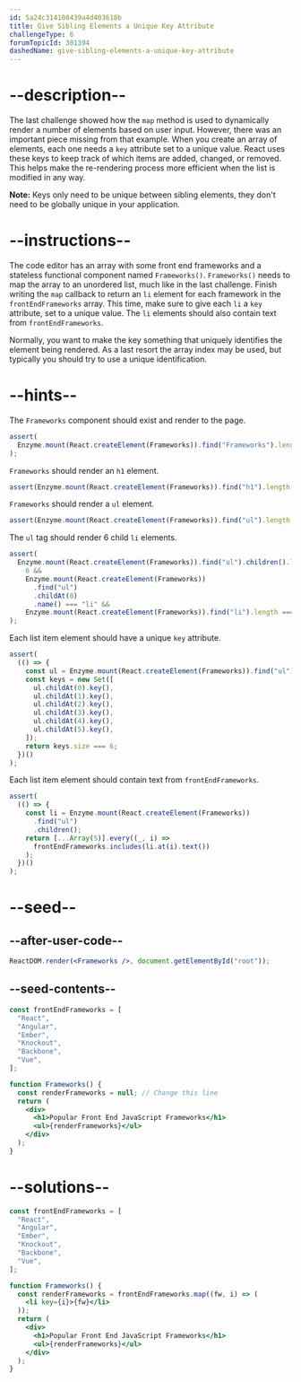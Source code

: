 ```yaml
---
id: 5a24c314108439a4d403618b
title: Give Sibling Elements a Unique Key Attribute
challengeType: 6
forumTopicId: 301394
dashedName: give-sibling-elements-a-unique-key-attribute
---
```


# --description--

The last challenge showed how the `map` method is used to dynamically render a number of elements based on user input. However, there was an important piece missing from that example. When you create an array of elements, each one needs a `key` attribute set to a unique value. React uses these keys to keep track of which items are added, changed, or removed. This helps make the re-rendering process more efficient when the list is modified in any way.

**Note:** Keys only need to be unique between sibling elements, they don't need to be globally unique in your application.

# --instructions--

The code editor has an array with some front end frameworks and a stateless functional component named `Frameworks()`. `Frameworks()` needs to map the array to an unordered list, much like in the last challenge. Finish writing the `map` callback to return an `li` element for each framework in the `frontEndFrameworks` array. This time, make sure to give each `li` a `key` attribute, set to a unique value. The `li` elements should also contain text from `frontEndFrameworks`.

Normally, you want to make the key something that uniquely identifies the element being rendered. As a last resort the array index may be used, but typically you should try to use a unique identification.

# --hints--

The `Frameworks` component should exist and render to the page.

```js
assert(
  Enzyme.mount(React.createElement(Frameworks)).find("Frameworks").length === 1
);
```

`Frameworks` should render an `h1` element.

```js
assert(Enzyme.mount(React.createElement(Frameworks)).find("h1").length === 1);
```

`Frameworks` should render a `ul` element.

```js
assert(Enzyme.mount(React.createElement(Frameworks)).find("ul").length === 1);
```

The `ul` tag should render 6 child `li` elements.

```js
assert(
  Enzyme.mount(React.createElement(Frameworks)).find("ul").children().length ===
    6 &&
    Enzyme.mount(React.createElement(Frameworks))
      .find("ul")
      .childAt(0)
      .name() === "li" &&
    Enzyme.mount(React.createElement(Frameworks)).find("li").length === 6
);
```

Each list item element should have a unique `key` attribute.

```js
assert(
  (() => {
    const ul = Enzyme.mount(React.createElement(Frameworks)).find("ul");
    const keys = new Set([
      ul.childAt(0).key(),
      ul.childAt(1).key(),
      ul.childAt(2).key(),
      ul.childAt(3).key(),
      ul.childAt(4).key(),
      ul.childAt(5).key(),
    ]);
    return keys.size === 6;
  })()
);
```

Each list item element should contain text from `frontEndFrameworks`.

```js
assert(
  (() => {
    const li = Enzyme.mount(React.createElement(Frameworks))
      .find("ul")
      .children();
    return [...Array(5)].every((_, i) =>
      frontEndFrameworks.includes(li.at(i).text())
    );
  })()
);
```

# --seed--

## --after-user-code--

```jsx
ReactDOM.render(<Frameworks />, document.getElementById("root"));
```

## --seed-contents--

```jsx
const frontEndFrameworks = [
  "React",
  "Angular",
  "Ember",
  "Knockout",
  "Backbone",
  "Vue",
];

function Frameworks() {
  const renderFrameworks = null; // Change this line
  return (
    <div>
      <h1>Popular Front End JavaScript Frameworks</h1>
      <ul>{renderFrameworks}</ul>
    </div>
  );
}
```

# --solutions--

```jsx
const frontEndFrameworks = [
  "React",
  "Angular",
  "Ember",
  "Knockout",
  "Backbone",
  "Vue",
];

function Frameworks() {
  const renderFrameworks = frontEndFrameworks.map((fw, i) => (
    <li key={i}>{fw}</li>
  ));
  return (
    <div>
      <h1>Popular Front End JavaScript Frameworks</h1>
      <ul>{renderFrameworks}</ul>
    </div>
  );
}
```
